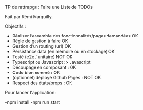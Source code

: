 TP de rattrapge : Faire une Liste de TODOs

Fait par Rémi Marquilly.

Objectifs :

- Réaliser l’ensemble des fonctionnalités/pages demandées OK
- Règle de gestion à faire OK
- Gestion d’un routing (url) OK
- Persistance data (en mémoire ou en stockage) OK 
- Testé (e2e / unitaire) NOT OK
- Typescript ou Javascript :> Javascript
- Découpage en composant : OK
- Code bien nommé : OK
- (optionnel) déployé Github Pages : NOT OK 
- Respect des états/props : OK

Pour lancer l'application:

-npm install
-npm run start

